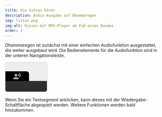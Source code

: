 ```yaml
---
title: Die Suttas hören
description: Audio-Ausgabe auf Dhammaregen
img: listen.png
img-alt: Kissen mit MP3-Player am Fuß eines Baumes
order: 2
---
```


*Dhammaregen* ist zunächst mit einer einfachen Audiofunktion ausgestattet, die weiter ausgebaut wird. Die Bedienelemente für die Audiofunktion sind in der unteren Navigationsleiste.

<img style="border:1pt solid #cccccc; border-radius: 0.5em;" src="./play.png" alt="Bildschirmfoto des Audio-Bedienelements">

Wenn Sie ein Textsegment anklicken, kann dieses mit der Wiedergabe-Schaltfläche abgespielt werden. Weitere Funktionen werden bald hinzukommen.